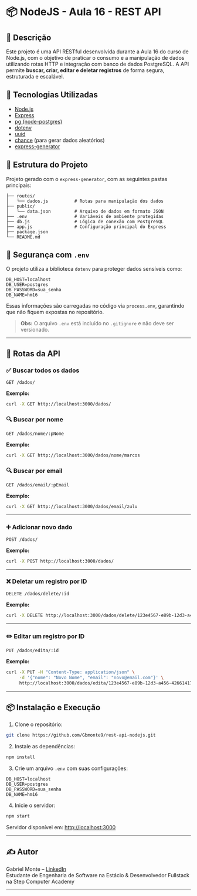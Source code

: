 # 📦 NodeJS - Aula 16 - REST API

## 📝 Descrição

Este projeto é uma API RESTful desenvolvida durante a Aula 16 do curso de Node.js, com o objetivo de praticar o consumo e a manipulação de dados utilizando rotas HTTP e integração com banco de dados PostgreSQL. A API permite **buscar, criar, editar e deletar registros** de forma segura, estruturada e escalável.

## 🚀 Tecnologias Utilizadas

- [Node.js](https://nodejs.org/)
- [Express](https://expressjs.com/)
- [pg (node-postgres)](https://node-postgres.com/)
- [dotenv](https://www.npmjs.com/package/dotenv)
- [uuid](https://www.npmjs.com/package/uuid)
- [chance](https://www.npmjs.com/package/chance) (para gerar dados aleatórios)
- [express-generator](https://expressjs.com/en/starter/generator.html)

## 📁 Estrutura do Projeto

Projeto gerado com o `express-generator`, com as seguintes pastas principais:

```
├── routes/
│   └── dados.js          # Rotas para manipulação dos dados
├── public/
│   └── data.json         # Arquivo de dados em formato JSON
├── .env                  # Variáveis de ambiente protegidas
├── db.js                 # Lógica de conexão com PostgreSQL
├── app.js                # Configuração principal do Express
├── package.json
└── README.md
```

## 🔐 Segurança com `.env`

O projeto utiliza a biblioteca `dotenv` para proteger dados sensíveis como:

```env
DB_HOST=localhost
DB_USER=postgres
DB_PASSWORD=sua_senha
DB_NAME=hm16
```

Essas informações são carregadas no código via `process.env`, garantindo que não fiquem expostas no repositório.

> **Obs:** O arquivo `.env` está incluído no `.gitignore` e não deve ser versionado.

---

## 🧪 Rotas da API

### ✅ Buscar todos os dados
```
GET /dados/
```
**Exemplo:**
```bash
curl -X GET http://localhost:3000/dados/
```

### 🔍 Buscar por nome
```
GET /dados/nome/:pNome
```
**Exemplo:**
```bash
curl -X GET http://localhost:3000/dados/nome/marcos
```

### 🔍 Buscar por email
```
GET /dados/email/:pEmail
```
**Exemplo:**
```bash
curl -X GET http://localhost:3000/dados/email/zulu
```

---

### ➕ Adicionar novo dado
```
POST /dados/
```
**Exemplo:**
```bash
curl -X POST http://localhost:3000/dados/
```

---

### ❌ Deletar um registro por ID
```
DELETE /dados/delete/:id
```
**Exemplo:**
```bash
curl -X DELETE http://localhost:3000/dados/delete/123e4567-e89b-12d3-a456-426614174000
```

---

### ✏️ Editar um registro por ID
```
PUT /dados/edita/:id
```
**Exemplo:**
```bash
curl -X PUT -H "Content-Type: application/json" \
     -d '{"nome": "Novo Nome", "email": "novo@email.com"}' \
     http://localhost:3000/dados/edita/123e4567-e89b-12d3-a456-426614174000
```

---

## 📦 Instalação e Execução

1. Clone o repositório:
```bash
git clone https://github.com/Gbmonte9/rest-api-nodejs.git
```

2. Instale as dependências:
```bash
npm install
```

3. Crie um arquivo `.env` com suas configurações:
```env
DB_HOST=localhost
DB_USER=postgres
DB_PASSWORD=sua_senha
DB_NAME=hm16
```

4. Inicie o servidor:
```bash
npm start
```

Servidor disponível em: [http://localhost:3000](http://localhost:3000)

---

## ✍️ Autor

Gabriel Monte – [LinkedIn](https://www.linkedin.com/in/gabriel-rodrigues-mt/)  
Estudante de Engenharia de Software na Estácio & Desenvolvedor Fullstack na Step Computer Academy

---